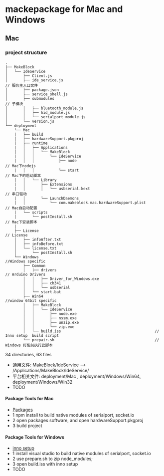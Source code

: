 # mackepackage for Mac and Windows 
## Mac 
### project structure
	.
	├── MakeBlock
	│   └── IdeService
	│       ├── Client.js
	│       ├── ide_service.js                                            // 服务主入口文件
	│       ├── package.json
	│       ├── service_shell.js
	│       ├── submodules                                                // 子模块
	│       │   ├── bluetooth_module.js
	│       │   ├── hid_module.js
	│       │   └── serialport_module.js
	│       └── version.js
	└── deployment
		└── Mac
		|   ├── build
		|   ├── hardwareSupport.pkgproj
		|   ├── runtime
		|   │   ├── Applications
		|   │   │   └── MakeBlock
		|   │   │       └── IdeService
		|   │   │           ├── node                                      // Mac下nodejs
		|   │   │           └── start                                     // Mac下的启动脚本
		|   │   └── Library
		|   │       ├── Extensions
		|   │       │   └── usbserial.kext                                // 串口驱动
		|   │       └── LaunchDaemons
		|   │           └── com.makeblock.mac.hardwareSupport.plist       // Mac自启动配置
		|   └── scripts
		|   	└── postInstall.sh                                        // Mac下安装脚本
        |
		├── License                                                       // License            
		│   ├── infoAfter.txt
		│   ├── infoBefore.txt
		│   └── license.txt
		│       └── postInstall.sh
		└── Windows                                                       //Windows specific 
			├── Common
			│   ├── drivers                                              // Arduino Drivers     
			│   │   ├── Driver_for_Windows.exe
			│   │   ├── ch341
			│   │   └── usbserial
			│   └── start.bat
			├── Win64                                                   //window 64bit specific         
			│   ├── MakeBlock
			│   │   └── IdeService
			│   │       ├── node.exe
			│   │       ├── nssm.exe
			│   │       ├── unzip.exe
			│   │       └── zip.exe
			│   └── build.iss                                          // Inno setup  build script        
			└── prepair.sh                                             // Windows 打包前执行此脚本     

34 directories, 63 files



* 通用文件: MakeBlock/IdeService  --> /Applications/MakeBlock/IdeService/
* 平台相关文件: deployment/Mac , deployment/Windows/Win64, deployment/Windows/Win32
* TODO

#### Package Tools for  Mac 
* [Packages](http://s.sudre.free.fr/Software/documentation/Packages/en/index.html)
* 1  npm install to build native modules of serialport, socket.io
* 2 open packages software, and open hardwareSupport.pkgproj
* 3 build project

#### Package Tools for Windows 
* [inno setup](http://www.jrsoftware.org/)
* 1 install visual studio  to build native modules of serialport, socket.io
* 2 use prepare.sh to zip node_modules;
* 3 open  build.iss  with inno setup
* TODO  


